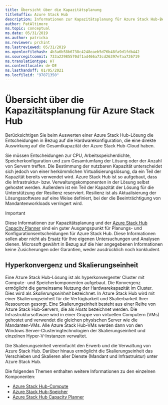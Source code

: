 ```yaml
---
title: Übersicht über die Kapazitätsplanung
titleSuffix: Azure Stack Hub
description: Informationen zur Kapazitätsplanung für Azure Stack Hub-Bereitstellungen.
author: PatAltimore
ms.topic: conceptual
ms.date: 05/31/2019
ms.author: patricka
ms.reviewer: prchint
ms.lastreviewed: 05/31/2019
ms.openlocfilehash: 4b3a6b58b6738c4248eaeb5d76b48fa9d1fdb442
ms.sourcegitcommit: 733a22985570df1ad466a73cd26397e7aa726719
ms.translationtype: HT
ms.contentlocale: de-DE
ms.lasthandoff: 01/05/2021
ms.locfileid: "97871350"
---
```

# <a name="capacity-planning-for-azure-stack-hub-overview"></a>Übersicht über die Kapazitätsplanung für Azure Stack Hub

Berücksichtigen Sie beim Auswerten einer Azure Stack Hub-Lösung die Entscheidungen in Bezug auf die Hardwarekonfiguration, die eine direkte Auswirkung auf die Gesamtkapazität der Azure Stack Hub-Cloud haben.

Sie müssen Entscheidungen zur CPU, Arbeitsspeicherdichte, Speicherkonfiguration und zum Gesamtumfang der Lösung oder der Anzahl von Servern treffen. Die Bestimmung der nutzbaren Kapazität unterscheidet sich jedoch von einer herkömmlichen Virtualisierungslösung, da ein Teil der Kapazität bereits verwendet wird. Azure Stack Hub ist so aufgebaut, dass die Infrastruktur- bzw. Verwaltungskomponenten in der Lösung selbst gehostet werden. Außerdem ist ein Teil der Kapazität der Lösung für die Unterstützung der Resilienz reserviert. Resilienz ist als Aktualisierung der Lösungssoftware auf eine Weise definiert, bei der die Beeinträchtigung von Mandantenworkloads verringert wird.

> [!IMPORTANT]
> Diese Informationen zur Kapazitätsplanung und der [Azure Stack Hub Capacity Planner](https://aka.ms/azstackcapacityplanner) sind ein guter Ausgangspunkt für Planungs- und Konfigurationsentscheidungen für Azure Stack Hub. Diese Informationen sollen aber nicht als Ersatz für Ihre eigenen Untersuchungen und Analysen dienen. Microsoft gewährt in Bezug auf die hier angegebenen Informationen keine Zusicherungen oder Garantien, weder ausdrücklich noch konkludent.

## <a name="hyperconvergence-and-the-scale-unit"></a>Hyperkonvergenz und Skalierungseinheit
Eine Azure Stack Hub-Lösung ist als hyperkonvergenter Cluster mit Compute- und Speicherkomponenten aufgebaut. Die Konvergenz ermöglicht die gemeinsame Nutzung der Hardwarekapazität im Cluster. Dies wird als *Skalierungseinheit* bezeichnet. In Azure Stack Hub wird mit einer Skalierungseinheit für die Verfügbarkeit und Skalierbarkeit Ihrer Ressourcen gesorgt. Eine Skalierungseinheit besteht aus einer Reihe von Azure Stack Hub-Servern, die als *Hosts* bezeichnet werden. Die Infrastruktursoftware wird in einer Gruppe von virtuellen Computern (VMs) gehostet und verwendet die gleichen physischen Server wie die Mandanten-VMs. Alle Azure Stack Hub-VMs werden dann von den Windows Server-Clusteringtechnologien der Skalierungseinheit und einzelnen Hyper-V-Instanzen verwaltet.

Die Skalierungseinheit vereinfacht den Erwerb und die Verwaltung von Azure Stack Hub. Darüber hinaus ermöglicht die Skalierungseinheit das Verschieben und Skalieren aller Dienste (Mandant und Infrastruktur) unter Azure Stack Hub.

Die folgenden Themen enthalten weitere Informationen zu den einzelnen Komponenten:

- [Azure Stack Hub-Compute](azure-stack-capacity-planning-compute.md)
- [Azure Stack Hub-Speicher](azure-stack-capacity-planning-storage.md)
- [Azure Stack Hub Capacity Planner](azure-stack-capacity-planner.md)
